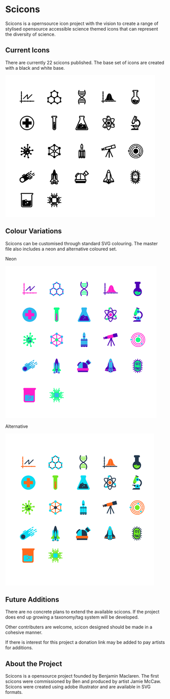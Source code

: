 # Scicons

Scicons is a opernsource icon project with the vision to create a range of stylised opensource accessible science themed icons that can represent the diversity of science.

## Current Icons
There are currently 22 scicons published. The base set of icons are created with a black and white base.

![All Current Icons](/all_scicons_BW.PNG)

## Colour Variations

Scicons can be customised through standard SVG colouring. The master file also includes a neon and alternative coloured set.

Neon

![Neon Current Icons](/all_icons_neon.PNG)

Alternative

![Other Current Icons](/all_scicons_other.PNG)


## Future Additions

There are no concrete plans to extend the available scicons. If the project does end up growing a taxonomy/tag system will be developed.

Other contributers are welcome, scicon designed should be made in a cohesive manner.

If there is interest for this project a donation link may be added to pay artists for additions.

## About the Project
Scicons is a opensource project founded by Benjamin Maclaren. The first scicons were commissioned by Ben and produced by artist Jamie McCaw. Scicons were created using adobe illustrator and are available in SVG formats.
